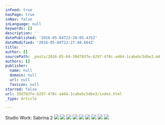 ```yaml
---
inFeed: true
hasPage: true
inNav: false
inLanguage: null
keywords: []
description: ''
datePublished: '2016-05-04T22:28:05.435Z'
dateModified: '2016-05-04T22:27:40.664Z'
title: ''
author: []
sourcePath: _posts/2016-05-04-39d703fe-b297-470c-a464-1cabebc5dbe3.md
authors: []
publisher:
  name: null
  domain: null
  url: null
  favicon: null
starred: false
url: 39d703fe-b297-470c-a464-1cabebc5dbe3/index.html
_type: Article

---
```

Studio Work: Sabrina 2
![](https://the-grid-user-content.s3-us-west-2.amazonaws.com/e6600917-4090-41ce-a7d2-316f73963e07.jpg)
![](https://the-grid-user-content.s3-us-west-2.amazonaws.com/306a798a-a540-441b-9bf7-ca74af424b7f.jpg)
![](https://the-grid-user-content.s3-us-west-2.amazonaws.com/9103a4d3-4336-46ff-834d-e97708310452.jpg)
![](https://the-grid-user-content.s3-us-west-2.amazonaws.com/5caba01f-73b3-4b1d-ad17-b7d8941aaba6.jpg)
![](https://the-grid-user-content.s3-us-west-2.amazonaws.com/208da110-ca32-4e3d-9f84-75d84c794094.jpg)
![](https://the-grid-user-content.s3-us-west-2.amazonaws.com/771cf228-3930-48b5-b4e2-a0d0574d9437.jpg)
![](https://the-grid-user-content.s3-us-west-2.amazonaws.com/900ef870-1c04-4691-b498-7710485d7dfb.jpg)
![](https://the-grid-user-content.s3-us-west-2.amazonaws.com/a3624ad2-c503-432c-9e78-3b9b0b88f9b6.jpg)
![](https://the-grid-user-content.s3-us-west-2.amazonaws.com/c2a922a9-c038-4fdc-b285-2a511c53a92d.jpg)